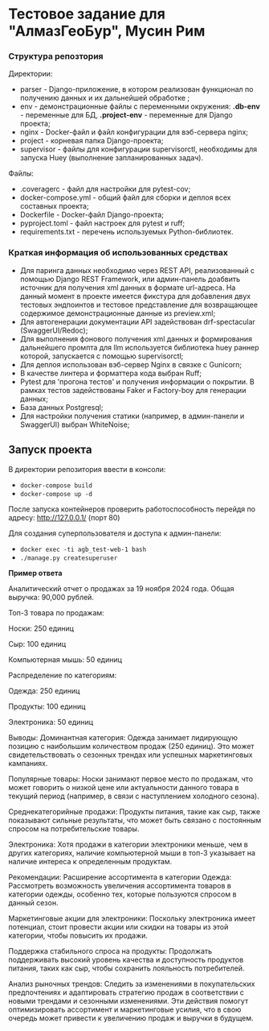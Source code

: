 # Тестовое задание для "АлмазГеоБур", Мусин Рим
### Структура репозтория

Директории:
- parser - Django-приложение, в котором реализован функционал по получению данных и их дальнейшей обработке ;
- env - демонстрационные файлы с переменными окружения: **.db-env** - переменные для БД, **.project-env** - переменные для Django проекта;
- nginx - Docker-файл и файл конфигурации для вэб-сервера nginx;
- project - корневая папка Django-проекта;
- supervisor - файлы для конфигурации supervisorctl, необходимы для запуска Huey (выполнение запланированных задач).

Файлы:
- .coveragerc - файл для настройки для pytest-cov; 
- docker-compose.yml - общий файл для сборки и деплоя всех составных проекта;
- Dockerfile - Docker-файл Django-проекта;
- pyproject.toml - файл настроек для pytest и ruff;
- requirements.txt - перечень используемых Python-библиотек.

### Краткая информация об использованных средствах
- Для паринга данных необходимо через REST API, реализованный с помощью Django REST Framework, или админ-панель доабвить источник для получения xml данных в формате url-адреса. На данный момент в проекте имеется фикстура для добавления двух тестовых эндпоинтов и тестовое представление для возвращающее содержимое демонстрационные данные из preview.xml;
- Для автогенерации документации API задействован drf-spectacular (SwaggerUI/Redoc);
- Для выполнения фонового получения xml данных и формирования дальнейшего промпта для llm используется библиотека huey раннер которой, запускается с помощью supervisorctl;
- Для деплоя использован вэб-сервер Nginx в связке с Gunicorn;
- В качестве линтера и форматтера кода выбран Ruff;
- Pytest для 'прогона тестов' и получения информации о покрытии. В рамках тестов задействованы Faker и Factory-boy для генерации данных;
- База данных Postgresql;
- Для настройки получения статики (например, в админ-панели и SwaggerUI) выбран WhiteNoise;


## Запуск проекта
В директории репозитория ввести в консоли:
- `docker-compose build`
- `docker-compose up -d`

После запуска контейнеров проверить работоспособность перейдя по адресу: http://127.0.0.1/ (порт 80)

Для создания суперпользователя и доступа к админ-панели:
- `docker exec -ti agb_test-web-1 bash`
- `./manage.py createsuperuser`



**Пример ответа**


Аналитический отчет о продажах за 19 ноября 2024 года. Общая выручка: 90,000 рублей.

Топ-3 товара по продажам:

Носки: 250 единиц

Сыр: 100 единиц

Компьютерная мышь: 50 единиц

Распределение по категориям:

Одежда: 250 единиц

Продукты: 100 единиц

Электроника: 50 единиц

Выводы:
Доминантная категория: Одежда занимает лидирующую позицию с наибольшим количеством продаж (250 единиц). Это может свидетельствовать о сезонных трендах или успешных маркетинговых кампаниях.

Популярные товары: Носки занимают первое место по продажам, что может говорить о низкой цене или актуальности данного товара в текущий период (например, в связи с наступлением холодного сезона).

Среднекатегорийные продажи: Продукты питания, такие как сыр, также показывают сильные результаты, что может быть связано с постоянным спросом на потребительские товары.

Электроника: Хотя продажи в категории электроники меньше, чем в других категориях, наличие компьютерной мыши в топ-3 указывает на наличие интереса к определенным продуктам.

Рекомендации:
Расширение ассортимента в категории Одежда: Рассмотреть возможность увеличения ассортимента товаров в категории одежды, особенно тех, которые пользуются спросом в данный сезон.

Маркетинговые акции для электроники: Поскольку электроника имеет потенциал, стоит провести акции или скидки на товары из этой категории, чтобы повысить их продажи.

Поддержка стабильного спроса на продукты: Продолжать поддерживать высокий уровень качества и доступность продуктов питания, таких как сыр, чтобы сохранить лояльность потребителей.

Анализ рыночных трендов: Следить за изменениями в покупательских предпочтениях и адаптировать стратегию продаж в соответствии с новыми трендами и сезонными изменениями.
Эти действия помогут оптимизировать ассортимент и маркетинговые усилия, что в свою очередь может привести к увеличению продаж и выручки в будущем.

